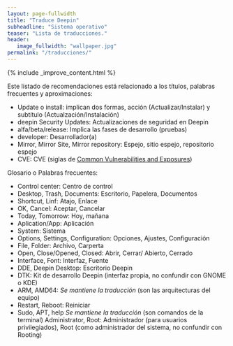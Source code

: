 ```yaml
---
layout: page-fullwidth
title: "Traduce Deepin"
subheadline: "Sistema operativo"
teaser: "Lista de traducciones."
header:
   image_fullwidth: "wallpaper.jpg"
permalink: "/traducciones/"
---
```


{% include _improve_content.html %}

Este listado de recomendaciones está relacionado a los títulos, palabras frecuentes y aproximaciones:

* Update o install: implican dos formas, acción (Actualizar/Instalar) y subtítulo (Actualzación/Instalación)
* deepin Security Updates: Actualizaciones de seguridad en Deepin
* alfa/beta/release: Implica las fases de desarrollo (pruebas)
* developer: Desarrollador(a)
* Mirror, Mirror Site, Mirror repository: Espejo, sitio espejo, repositorio espejo
* CVE: CVE (siglas de [Common Vulnerabilities and Exposures](https://cve.mitre.org/))

Glosario o Palabras frecuentes:
* Control center: Centro de control
* Desktop, Trash, Documents: Escritorio, Papelera, Documentos
* Shortcut, Linf: Atajo, Enlace
* OK, Cancel: Aceptar, Cancelar
* Today, Tomorrow: Hoy, mañana
* Aplication/App: Aplicación
* System: Sistema
* Options, Settings, Configuration: Opciones, Ajustes, Configuración
* File, Folder: Archivo, Carperta
* Open, Close/Opened, Closed: Abrir, Cerrar/ Abierto, Cerrado
* Interface, Font: Interfaz, Fuente
* DDE, Deepin Desktop: Escritorio Deepin
* DTK: Kit de desarrollo Deepin (interfaz propia, no confundir con GNOME o KDE)
* ARM, AMD64: *Se mantiene la traducción* (son las arquitecturas del equipo)
* Restart, Reboot: Reiniciar
* Sudo, APT, help *Se mantiene la traducción* (son comandos de la terminal)
Administrator, Root: Administrador (para usuarios privilegiados), Root (como administrador del sistema, no confundir con Rooting)
